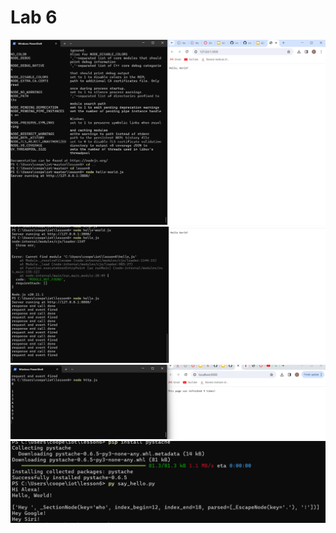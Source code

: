 # Lab 6
![](https://github.com/cfoote5/EE322/blob/main/images/node1.png)
![](https://github.com/cfoote5/EE322/blob/main/images/node2.png)
![](https://github.com/cfoote5/EE322/blob/main/images/node3.png)
![](https://github.com/cfoote5/EE322/blob/main/images/node4.png)

